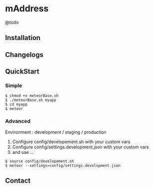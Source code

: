 # mAddress

@todo

## Installation

## Changelogs

## QuickStart
### Simple
```
$ chmod +x meteorBase.sh
$ ./meteorBase.sh myapp
$ cd myapp
$ meteor
```

### Advanced

Environment : development / staging / production

1. Configure config/developement.sh with your custom vars
2. Configure config/settings.development.json with your custom vars
3. and use ...
```
$ source config/developement.sh
$ meteor --settings=config/settings.development.json
```

## Contact

